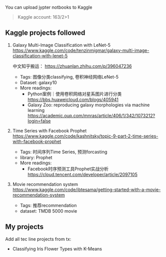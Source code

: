 You can upload jypter notbooks to Kaggle
> Kaggle account: 163/2>1

## Kaggle projects followed
1. Galaxy Multi-Image Classification with LeNet-5 https://www.kaggle.com/code/tenzinmigmar/galaxy-multi-image-classification-with-lenet-5

    中文知乎搬运： https://zhuanlan.zhihu.com/p/396047236
        
    - Tags: 图像分类classifying, 卷积神经网络LeNet-5
    - Dataset: galaxy10
    - More readings: 
        - Python案例｜使用卷积网络对星系图片进行分类 https://bbs.huaweicloud.com/blogs/405941
        - Galaxy Zoo: reproducing galaxy morphologies via machine learning https://academic.oup.com/mnras/article/406/1/342/1073212?login=false

1. Time Series with Facebook Prophet  
https://www.kaggle.com/code/kashnitsky/topic-9-part-2-time-series-with-facebook-prophet
    
    - Tags: 时间序列Time Series, 预测forcasting
    - library: Prophet
    - More readings:
        - Facebook时序预测工具Prophet实战分析 https://cloud.tencent.com/developer/article/2097105

1. Movie recommendation system  
https://www.kaggle.com/code/ibtesama/getting-started-with-a-movie-recommendation-system

    - Tags: 推荐recommendation
    - dataset: TMDB 5000 movie



## My projects
Add all tec line projects from tx:
- Classifying Iris Flower Types with K-Means